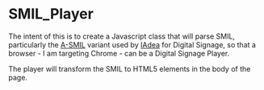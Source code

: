 SMIL_Player
===========

The intent of this is to create a Javascript class that will parse SMIL, particularly the [A-SMIL](http://www.a-smil.org/) variant used by [IAdea](http://www.iadea.com/technology/smil) for Digital Signage, so that a browser - I am targeting Chrome - can be a Digital Signage Player.

The player will transform the SMIL to HTML5 elements in the body of the page.
